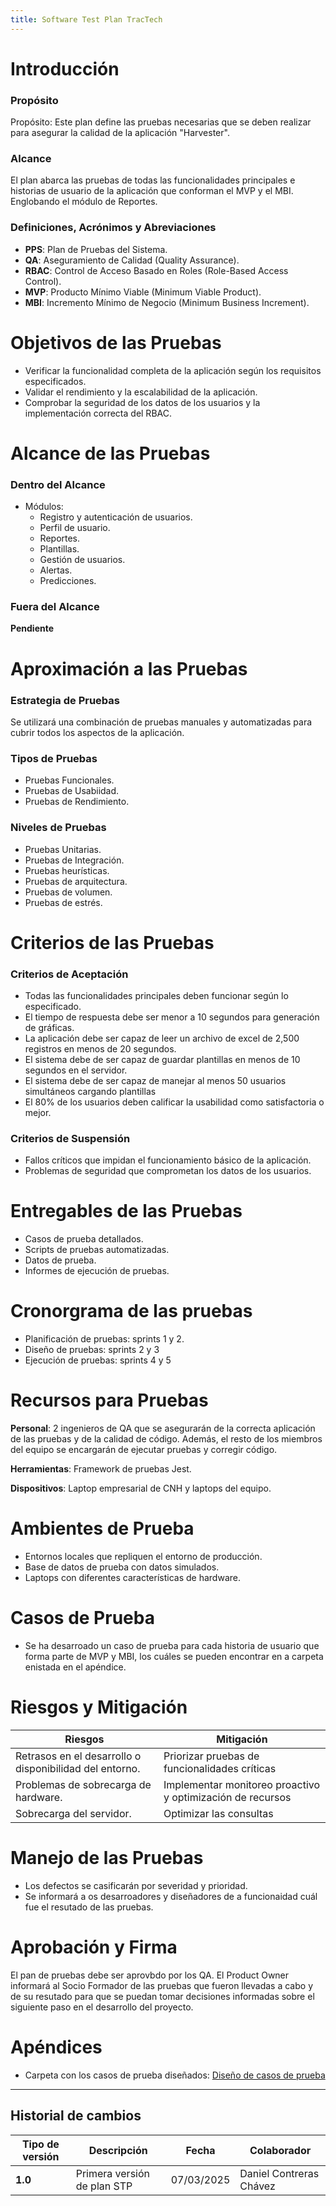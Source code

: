 ```yaml
---
title: Software Test Plan TracTech
---
```


# Introducción

### Propósito

Propósito: Este plan define las pruebas necesarias que se deben realizar para asegurar la calidad de la aplicación "Harvester".

### Alcance

El plan abarca las pruebas de todas las funcionalidades principales e historias de usuario de la aplicación que conforman el MVP y el MBI. Englobando el módulo de Reportes.

### Definiciones, Acrónimos y Abreviaciones

- **PPS**: Plan de Pruebas del Sistema.
- **QA**: Aseguramiento de Calidad (Quality Assurance).
- **RBAC**: Control de Acceso Basado en Roles (Role-Based Access Control).
- **MVP**: Producto Mínimo Viable (Minimum Viable Product).
- **MBI**: Incremento Mínimo de Negocio (Minimum Business Increment).

# Objetivos de las Pruebas

- Verificar la funcionalidad completa de la aplicación según los requisitos especificados.
- Validar el rendimiento y la escalabilidad de la aplicación.
- Comprobar la seguridad de los datos de los usuarios y la implementación correcta del RBAC.

# Alcance de las Pruebas

### Dentro del Alcance

- Módulos:
    - Registro y autenticación de usuarios.
    - Perfil de usuario.
    - Reportes.
    - Plantillas.
    - Gestión de usuarios.
    - Alertas.
    - Predicciones.

### Fuera del Alcance

**Pendiente**

# Aproximación a las Pruebas

### Estrategia de Pruebas

Se utilizará una combinación de pruebas manuales y automatizadas para cubrir todos los aspectos de la aplicación.

### Tipos de Pruebas

- Pruebas Funcionales.
- Pruebas de Usabiidad.
- Pruebas de Rendimiento.

### Niveles de Pruebas

- Pruebas Unitarias.
- Pruebas de Integración.
- Pruebas heurísticas.
- Pruebas de arquitectura.
- Pruebas de volumen.
- Pruebas de estrés.

# Criterios de las Pruebas

### Criterios de Aceptación

- Todas las funcionalidades principales deben funcionar según lo especificado.
- El tiempo de respuesta debe ser menor a 10 segundos para generación de gráficas.
- La aplicación debe ser capaz de leer un archivo de excel de 2,500 registros en menos de 20 segundos.
- El sistema debe de ser capaz de guardar plantillas en menos de 10 segundos en el servidor.
- El sistema debe de ser capaz de manejar al menos 50 usuarios simultáneos cargando plantillas
- El 80% de los usuarios deben calificar la usabilidad como satisfactoria o mejor.

### Criterios de Suspensión

- Fallos críticos que impidan el funcionamiento básico de la aplicación.
- Problemas de seguridad que comprometan los datos de los usuarios.

# Entregables de las Pruebas

- Casos de prueba detallados.
- Scripts de pruebas automatizadas.
- Datos de prueba.
- Informes de ejecución de pruebas.

# Cronorgrama de las pruebas

- Planificación de pruebas: sprints 1 y 2.
- Diseño de pruebas: sprints 2 y 3
- Ejecución de pruebas: sprints 4 y 5

# Recursos para Pruebas

**Personal**: 2 ingenieros de QA que se asegurarán de la correcta aplicación de las pruebas y de la calidad de código. Además, el resto de los miembros del equipo se encargarán de ejecutar pruebas y corregir código.

**Herramientas**: Framework de pruebas Jest.

**Dispositivos**: Laptop empresarial de CNH y laptops del equipo.

# Ambientes de Prueba

- Entornos locales que repliquen el entorno de producción.
- Base de datos de prueba con datos simulados.
- Laptops con diferentes características de hardware.

# Casos de Prueba

- Se ha desarroado un caso de prueba para cada historia de usuario que
forma parte de MVP y MBI, los cuáles se pueden encontrar en a
carpeta enistada en el apéndice.

# Riesgos y Mitigación

| Riesgos   |   Mitigación  |
|---------------------|---------------------------|
|   Retrasos en el desarrollo o disponibilidad del entorno. |   Priorizar pruebas de funcionalidades críticas   |
|   Problemas de sobrecarga de hardware.    |   Implementar monitoreo proactivo y optimización de recursos  |
|   Sobrecarga del servidor.    |   Optimizar las consultas |


# Manejo de las Pruebas

- Los defectos se casificarán por severidad y prioridad.
- Se informará a os desarroadores y diseñadores de a funcionaidad cuál fue el resutado de las pruebas.


# Aprobación y Firma

El pan de pruebas debe ser aprovbdo por los QA. El Product Owner
informará al Socio Formador de las pruebas que fueron llevadas a cabo y
de su resutado para que se puedan tomar decisiones informadas sobre el siguiente paso en el desarrollo del proyecto.

# Apéndices

- Carpeta con los casos de prueba diseñados: [Diseño de casos de prueba](https://drive.google.com/drive/folders/1dsrEs-Q9aMTufagqpBs5FZsyYb-ybw8-?usp=drive_link)

---

## Historial de cambios

| **Tipo de versión** | **Descripción**                    | **Fecha**  | **Colaborador**        |
|---------------------|------------------------------------| ---------- | ---------------------- |
| **1.0**             | Primera versión de plan STP        | 07/03/2025 | Daniel Contreras Chávez |